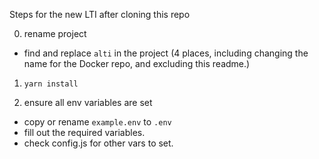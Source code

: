 Steps for the new LTI after cloning this repo

0. rename project
 * find and replace `alti` in the project (4 places, including changing the name for the Docker repo, and excluding this readme.)

1. `yarn install`

2. ensure all env variables are set
 * copy or rename `example.env` to `.env`
 * fill out the required variables.
 * check config.js for other vars to set.
